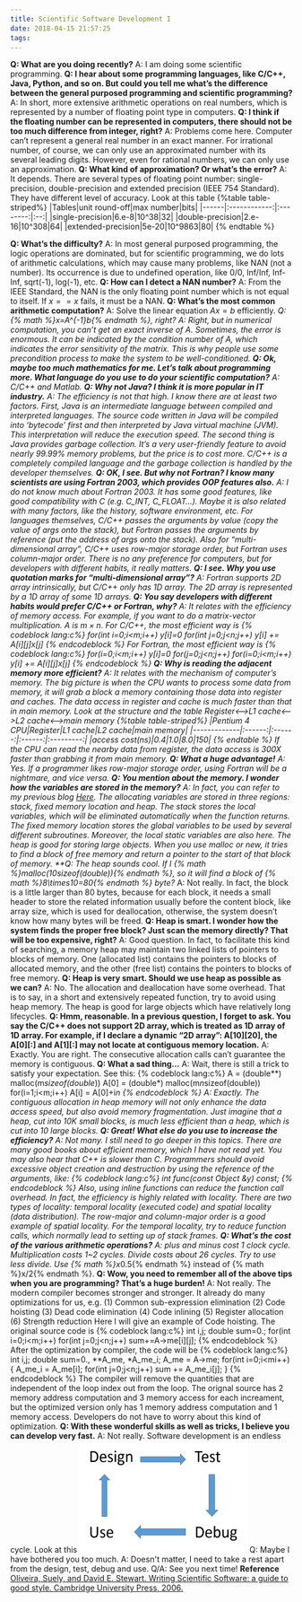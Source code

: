 ```yaml
---
title: Scientific Software Development I
date: 2018-04-15 21:57:25
tags:
---
```

**Q: What are you doing recently?**
A: I am doing some scientific programming.
**Q: I hear about some programming languages, like C/C++, Java, Python, and so on. But could you tell me what’s the difference between the general purposed programming and scientific programming?**
A: In short, more extensive arithmetic operations on real numbers, which is represented by a number of floating point type in computers.
**Q: I think if the floating number can be represented in computers, there should not be too much difference from integer, right?**
A: Problems come here. Computer can’t represent a general real number in an exact manner. For irrational number, of course, we can only use an approximated number with its several leading digits. However, even for rational numbers, we can only use an approximation.
**Q: What kind of approximation? Or what’s the error?**
A: It depends. There are several types of floating point number: single-precision, double-precision and extended precision (IEEE 754 Standard). They have different level of accuracy. Look at this table
{%table table-striped%}
|Tables|unit round-off|max number|bits|
|------|:------------:|:--------:|:--:|
|single-precision|6.e-8|10^38|32|
|double-precision|2.e-16|10^308|64|
|extended-precision|5e-20|10^9863|80|
{% endtable %}
<!-- more -->
**Q: What’s the difficulty?**
A: In most general purposed programming, the logic operations are dominated, but for scientific programming, we do lots of arithmetic calculations, which may cause many problems, like NAN (not a number). Its occurrence is due to undefined operation, like 0/0, Inf/Inf, Inf-Inf, sqrt(-1), log(-1), etc.
**Q: How can I detect a NAN number?**
A: From the IEEE Standard, the NAN is the only floating point number which is not equal to itself. If $x==x$ fails, it must be a NAN.
**Q: What’s the most common arithmetic computation?**
A: Solve the linear equation $Ax=b$ efficiently.
**Q: {% math %}x=A^{-1}*b{% endmath %}, right?**
A: Right, but in numerical computation, you can’t get an exact inverse of A. Sometimes, the error is enormous. It can be indicated by the condition number of A, which indicates the error sensitivity of the matrix. This is why people use some precondition process to make the system to be well-conditioned.
**Q: Ok, maybe too much mathematics for me. Let’s talk about programming more. What language do you use to do your scientific computation?**
A: C/C++ and Matlab.
**Q: Why not Java? I think it is more popular in IT industry.**
A: The efficiency is not that high. I know there are at least two factors. First, Java is an intermediate language between compiled and interpreted languages. The source code written in Java will be compiled into ‘bytecode’ first and then interpreted by Java virtual machine (JVM). This interpretation will reduce the execution speed. The second thing is Java provides garbage collection. It’s a very user-friendly feature to avoid nearly 99.99% memory problems, but the price is to cost more. C/C++ is a completely compiled language and the garbage collection is handled by the developer themselves.
**Q: OK, I see. But why not Fortran? I know many scientists are using Fortran 2003, which provides OOP features also.**
A: I do not know much about Fortran 2003. It has some good features, like good compatibility with C (e.g. C_INT, C_FLOAT…). Maybe it is also related with many factors, like the history, software environment, etc. For languages themselves, C/C++ passes the arguments by value (copy the value of args onto the stack), but Fortran passes the arguments by reference (put the address of args onto the stack). Also for “multi-dimensional array”, C/C++ uses row-major storage order, but Fortran uses column-major order. There is no any preference for computers, but for developers with different habits, it really matters.
**Q: I see. Why you use quotation marks for “multi-dimensional array”?**
A: Fortran supports 2D array intrinsically, but C/C++ only has 1D array. The 2D array is represented by a 1D array of some 1D arrays.
**Q: You say developers with different habits would prefer C/C++ or Fortran, why?**
A: It relates with the efficiency of memory access. For example, if you want to do a matrix-vector multiplication. A is $m \times n$. For C/C++, the most efficient way is
{% codeblock lang:c%}
for(int i=0;i<m;i++)
  y[i]=0
for(int j=0;j<n;j++)
  y[i] += A[i][j]*x[j]
{% endcodeblock %}
For Fortran, the most efficient way is
{% codeblock lang:c%}
for(i=0;i<m;i++)
  y[i]=0
for(j=0;j<n;j++)
  for(i=0;i<m;i++)
    y[i] += A[i][j]*x[j]
{% endcodeblock %}
**Q: Why is reading the adjacent memory more efficient?**
A: It relates with the mechanism of computer’s memory. The big picture is when the CPU wants to process some data from memory, it will grab a block a memory containing those data into register and caches. The data access in register and cache is much faster than that in main memory. Look at the structure and the table
Register<-->L1 cache<-->L2 cache<-->main memory
{%table table-striped%}
|Pentium 4 CPU|Register|L1 cache|L2 cache|main memory|
|-------------|:------:|:------:|:------:|:---------:|
|access cost(ns)|0.4|1.0|8.0|150|
{% endtable %}
If the CPU can read the nearby data from register, the data access is 300X faster than grabbing it from main memory.
**Q: What a huge advantage!**
A: Yes. If a programmer likes row-major storage order, using Fortran will be a nightmare, and vice versa.
**Q: You mention about the memory. I wonder how the variables are stored in the memory?**
A: In fact, you can refer to my previous blog [Here](http://cfdplay.com/2017/12/08/c-pointer-20171209/). The allocating variables are stored in three regions: stack, fixed memory location and heap. The stack stores the local variables, which will be eliminated automatically when the function returns. The fixed memory location stores the global variables to be used by several different subroutines. Moreover, the local static variables are also here. The heap is good for storing large objects. When you use malloc or new, it tries to find a block of free memory and return a pointer to the start of that block of memory.
**Q: The heap sounds cool. If I {% math %}malloc(10*sizeof(double)){% endmath %}, so it will find a block of {% math %}8\times10=80{% endmath %} byte?**
A: Not really. In fact, the block is a little larger than 80 bytes, because for each block, it needs a small header to store the related information usually before the content block, like array size, which is used for deallocation, otherwise, the system doesn’t know how many bytes will be freed.
**Q: Heap is smart. I wonder how the system finds the proper free block? Just scan the memory directly? That will be too expensive, right?**
A: Good question. In fact, to facilitate this kind of searching, a memory heap may maintain two linked lists of pointers to blocks of memory. One (allocated list) contains the pointers to blocks of allocated memory, and the other (free list) contains the pointers to blocks of free memory.
**Q: Heap is very smart. Should we use heap as possible as we can?**
A: No. The allocation and deallocation have some overhead. That is to say, in a short and extensively repeated function, try to avoid using heap memory. The heap is good for large objects which have relatively long lifecycles.
**Q: Hmm, reasonable. In a previous question, I forget to ask. You say the C/C++ does not support 2D array, which is treated as 1D array of 1D array. For example, if I declare a dynamic “2D array”: A[10][20], the A[0][:] and A[1][:] may not locate at contiguous memory location.**
A: Exactly. You are right. The consecutive allocation calls can’t guarantee the memory is contiguous. 
**Q: What a sad thing…**
A: Wait, there is still a trick to satisfy your expectation. See this:
{% codeblock lang:c%}
A = (double**) malloc(m*sizeof(double*))
A[0] = (double*) malloc(m*n*sizeof(double))
for(i=1;i<m;i++)
  A[i] = A[0]+i*n
{% endcodeblock %}
A: Exactly. The contiguous allocation in heap memory will not only enhance the data access speed, but also avoid memory fragmentation. Just imagine that a heap, cut into 10K small blocks, is much less efficient than a heap, which is cut into 10 large blocks. 
**Q: Great! What else do you use to increase the efficiency?**
A: Not many. I still need to go deeper in this topics. There are many good books about efficient memory, which I have not read yet. You may also hear that C++ is slower than C. Programmers should avoid excessive object creation and destruction by using the reference of the arguments, like:
{% codeblock lang:c%}
int func(const Object &y) const;
{% endcodeblock %}
Also, using inline functions can reduce the function call overhead. In fact, the efficiency is highly related with locality. There are two types of locality: temporal locality (executed code) and spatial locality (data distribution). The row-major and column-major order is a good example of spatial locality. For the temporal locality, try to reduce function calls, which normally lead to setting up of stack frames.
**Q: What’s the cost of the various arithmetic operations?**
A: plus and minus cost 1 clock cycle. Multiplication costs 1~2 cycles. Divide costs about 26 cycles. Try to use less divide. Use {% math %}x*0.5{% endmath %} instead of {% math %}x/2{% endmath %}.
**Q: Wow, you need to remember all of the above tips when you are programming? That’s a huge burden!**
A: Not really. The modern compiler becomes stronger and stronger. It already do many optimizations for us, e.g.
(1)	Common sub-expression elimination
(2)	Code hoisting
(3)	Dead code elimination
(4)	Code inlining
(5)	Register allocation
(6)	Strength reduction
Here I will give an example of Code hoisting. The original source code is
{% codeblock lang:c%}
int i,j;
double sum=0.;
for(int i=0;i<m;i++)
  for(int j=0;j<n;j++)
      sum+=A->me[i][j];
{% endcodeblock %}
After the optimization by compiler, the code will be
{% codeblock lang:c%}
int i,j;
double sum=0., **A_me, *A_me_i;
A_me = A->me;
for(int i=0;i<mi++){
    A_me_i = A_me[i];
    for(int j=0;j<n;j++)
      sum += A_me_i[j];
}
{% endcodeblock %}
The compiler will remove the quantities that are independent of the loop index out from the loop. The orignal source has 2 memory address computation and 3 memory access for each increament, but the optimized version only has 1 memory address computation and 1 memory access. Developers do not have to worry about this kind of optimization.
**Q: With these wonderful skills as well as tricks, I believe you can develop very fast.**
A: Not really. Software development is an endless cycle. Look at this
<img src="sci-soft-dev-1/soft_dev_cycle.png" width="300px" height="200px">
Q: Maybe I have bothered you too much.
A: Doesn't matter, I need to take a rest apart from the design, test, debug and use.
Q/A: See you next time!
**Reference**
[Oliveira, Suely, and David E. Stewart. Writing Scientific Software: a guide to good style. Cambridge University Press, 2006.](https://www.amazon.com/Writing-Scientific-Software-Guide-Style/dp/0521675952/ref=mt_paperback?_encoding=UTF8&me=)